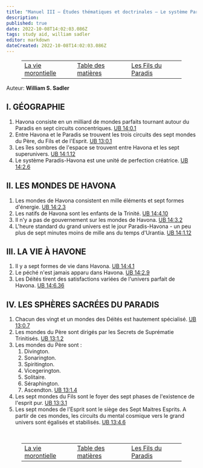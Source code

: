 ```yaml
---
title: "Manuel III — Études thématiques et doctrinales — Le système Paradis-Havona"
description: 
published: true
date: 2022-10-08T14:02:03.086Z
tags: study aid, william sadler
editor: markdown
dateCreated: 2022-10-08T14:02:03.086Z
---
```


<figure class="table chapter-navigator">
	<table>
		<tbody>
		<tr>
			<td><a href="/fr/article/William_S_Sadler/Workbook_3_Topical_and_Doctrinal_Studies/The_Morontia_Life">La vie morontielle</a></td>
			<td><a href="/fr/article/William_S_Sadler/Workbook_3_Topical_and_Doctrinal_Studies/Index">Table des matières</a></td>
			<td><a href="/fr/article/William_S_Sadler/Workbook_3_Topical_and_Doctrinal_Studies/The_Paradise_Sons">Les Fils du Paradis</a></td>
		</tr>
		</tbody>
	</table>
</figure>

Auteur: **William S. Sadler**

## I. GÉOGRAPHIE

1. Havona consiste en un milliard de mondes parfaits tournant autour du Paradis en sept circuits concentriques. [UB 14:0.1](/en/The_Urantia_Book/14#p0_1)
2. Entre Havona et le Paradis se trouvent les trois circuits des sept mondes du Père, du Fils et de l'Esprit. [UB 13:0.1](/en/The_Urantia_Book/13#p0_1)
3. Les îles sombres de l'espace se trouvent entre Havona et les sept superunivers. [UB 14:1.12](/en/The_Urantia_Book/14#p1_12)
4. Le système Paradis-Havona est une unité de perfection créatrice. [UB 14:2.6](/en/The_Urantia_Book/14#p2_6)

## II. LES MONDES DE HAVONA

1. Les mondes de Havona consistent en mille éléments et sept formes d'énergie. [UB 14:2.3](/en/The_Urantia_Book/14#p5_6)
2. Les natifs de Havona sont les enfants de la Trinité. [UB 14:4.10](/en/The_Urantia_Book/14#p4_10)
3. Il n'y a pas de gouvernement sur les mondes de Havona. [UB 14:3.2](/en/The_Urantia_Book/14#p3_2)
4. L'heure standard du grand univers est le jour Paradis-Havona - un peu plus de sept minutes moins de mille ans du temps d'Urantia. [UB 14:1.12](/en/The_Urantia_Book/14#p1_12)

## III. LA VIE À HAVONE

1. Il y a sept formes de vie dans Havona. [UB 14:4.1](/en/The_Urantia_Book/14#p4_1)
2. Le péché n'est jamais apparu dans Havona. [UB 14:2.9](/en/The_Urantia_Book/14#p2_9)
3. Les Déités tirent des satisfactions variées de l'univers parfait de Havona. [UB 14:6.36](/en/The_Urantia_Book/14#p6_36)

## IV. LES SPHÈRES SACRÉES DU PARADIS

1. Chacun des vingt et un mondes des Déités est hautement spécialisé. [UB 13:0.7](/en/The_Urantia_Book/13#p0_7)
2. Les mondes du Père sont dirigés par les Secrets de Suprématie Trinitisés. [UB 13:1.2](/en/The_Urantia_Book/13#p1_2)
3. Les mondes du Père sont :
	1. Divington.
	2. Sonarington.
	3. Spiritington.
	4. Vicegerington.
	5. Solitaire.
	6. Séraphington.
	7. Ascendton. [UB 13:1.4](/en/The_Urantia_Book/13#p1_4)
4. Les sept mondes du Fils sont le foyer des sept phases de l'existence de l'esprit pur. [UB 13:3.1](/en/The_Urantia_Book/13#p3_1)
5. Les sept mondes de l'Esprit sont le siège des Sept Maitres Esprits. A partir de ces mondes, les circuits du mental cosmique vers le grand univers sont égalisés et stabilisés. [UB 13:4.6](/en/The_Urantia_Book/13#p4_6)


<br>

<figure class="table chapter-navigator">
	<table>
		<tbody>
		<tr>
			<td><a href="/fr/article/William_S_Sadler/Workbook_3_Topical_and_Doctrinal_Studies/The_Morontia_Life">La vie morontielle</a></td>
			<td><a href="/fr/article/William_S_Sadler/Workbook_3_Topical_and_Doctrinal_Studies/Index">Table des matières</a></td>
			<td><a href="/fr/article/William_S_Sadler/Workbook_3_Topical_and_Doctrinal_Studies/The_Paradise_Sons">Les Fils du Paradis</a></td>
		</tr>
		</tbody>
	</table>
</figure>